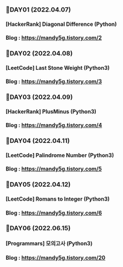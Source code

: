 ### 🌱DAY01 (2022.04.07)
#### [HackerRank] Diagonal Difference (Python)
#### Blog : https://mandy5g.tistory.com/2

### 🌱DAY02 (2022.04.08)
#### [LeetCode] Last Stone Weight (Python3)
#### Blog : https://mandy5g.tistory.com/3


### 🌱DAY03 (2022.04.09)
#### [HackerRank] PlusMinus (Python3)
#### Blog : https://mandy5g.tistory.com/4

### 🌱DAY04 (2022.04.11)
#### [LeetCode] Palindrome Number (Python3)
#### Blog : https://mandy5g.tistory.com/5

### 🌱DAY05 (2022.04.12)
#### [LeetCode] Romans to Integer (Python3)
#### Blog : https://mandy5g.tistory.com/6


### 🌱DAY06 (2022.06.15)
#### [Programmars] 모의고사 (Python3)
#### Blog : https://mandy5g.tistory.com/20

